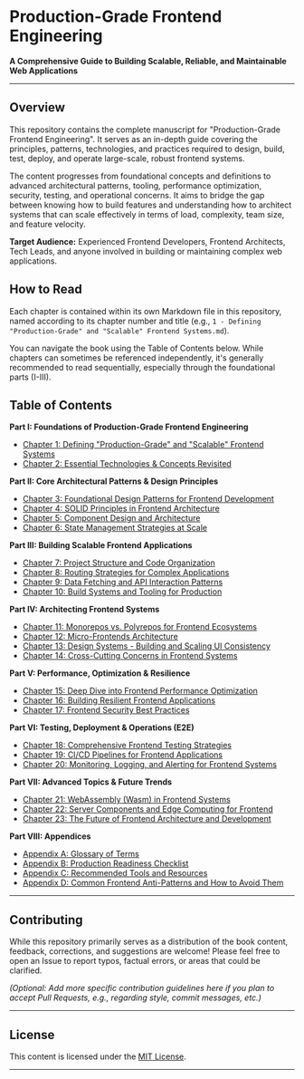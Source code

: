 # Production-Grade Frontend Engineering

**A Comprehensive Guide to Building Scalable, Reliable, and Maintainable Web Applications**

---

## Overview

This repository contains the complete manuscript for "Production-Grade Frontend Engineering". It serves as an in-depth guide covering the principles, patterns, technologies, and practices required to design, build, test, deploy, and operate large-scale, robust frontend systems.

The content progresses from foundational concepts and definitions to advanced architectural patterns, tooling, performance optimization, security, testing, and operational concerns. It aims to bridge the gap between knowing how to build features and understanding how to architect systems that can scale effectively in terms of load, complexity, team size, and feature velocity.

**Target Audience:** Experienced Frontend Developers, Frontend Architects, Tech Leads, and anyone involved in building or maintaining complex web applications.

## How to Read

Each chapter is contained within its own Markdown file in this repository, named according to its chapter number and title (e.g., `1 - Defining "Production-Grade" and "Scalable" Frontend Systems.md`).

You can navigate the book using the Table of Contents below. While chapters can sometimes be referenced independently, it's generally recommended to read sequentially, especially through the foundational parts (I-III).

## Table of Contents

**Part I: Foundations of Production-Grade Frontend Engineering**

- [Chapter 1: Defining "Production-Grade" and "Scalable" Frontend Systems](1%20-%20Defining%20%22Production-Grade%22%20and%20%22Scalable%22%20Frontend%20Systems.md)
- [Chapter 2: Essential Technologies & Concepts Revisited](2%20-%20Essential%20Technologies%20%26%20Concepts%20Revisited.md)

**Part II: Core Architectural Patterns & Design Principles**

- [Chapter 3: Foundational Design Patterns for Frontend Development](3%20-%20Foundational%20Design%20Patterns%20for%20Frontend%20Development.md)
- [Chapter 4: SOLID Principles in Frontend Architecture](4%20-%20SOLID%20Principles%20in%20Frontend%20Architecture.md)
- [Chapter 5: Component Design and Architecture](5%20-%20Component%20Design%20and%20Architecture.md)
- [Chapter 6: State Management Strategies at Scale](6%20-%20State%20Management%20Strategies%20at%20Scale.md)

**Part III: Building Scalable Frontend Applications**

- [Chapter 7: Project Structure and Code Organization](7%20-%20Project%20Structure%20and%20Code%20Organization.md)
- [Chapter 8: Routing Strategies for Complex Applications](8%20-%20Routing%20Strategies%20for%20Complex%20Applications.md)
- [Chapter 9: Data Fetching and API Interaction Patterns](9%20-%20Data%20Fetching%20and%20API%20Interaction%20Patterns.md)
- [Chapter 10: Build Systems and Tooling for Production](10%20-%20Build%20Systems%20and%20Tooling%20for%20Production.md)

**Part IV: Architecting Frontend Systems**

- [Chapter 11: Monorepos vs. Polyrepos for Frontend Ecosystems](11%20-%20Monorepos%20vs.%20Polyrepos%20for%20Frontend%20Ecosystems.md)
- [Chapter 12: Micro-Frontends Architecture](12%20-%20Micro-Frontends%20Architecture.md)
- [Chapter 13: Design Systems - Building and Scaling UI Consistency](13%20-%20Design%20Systems%20-%20Building%20and%20Scaling%20UI%20Consistency.md)
- [Chapter 14: Cross-Cutting Concerns in Frontend Systems](14%20-%20Cross-Cutting%20Concerns%20in%20Frontend%20Systems.md)

**Part V: Performance, Optimization & Resilience**

- [Chapter 15: Deep Dive into Frontend Performance Optimization](15%20-%20Deep%20Dive%20into%20Frontend%20Performance%20Optimization.md)
- [Chapter 16: Building Resilient Frontend Applications](16%20-%20Building%20Resilient%20Frontend%20Applications.md)
- [Chapter 17: Frontend Security Best Practices](17%20-%20Frontend%20Security%20Best%20Practices.md)

**Part VI: Testing, Deployment & Operations (E2E)**

- [Chapter 18: Comprehensive Frontend Testing Strategies](18%20-%20Comprehensive%20Frontend%20Testing%20Strategies.md)
- [Chapter 19: CI/CD Pipelines for Frontend Applications](19%20-%20CICD%20Pipelines%20for%20Frontend%20Applications.md)
- [Chapter 20: Monitoring, Logging, and Alerting for Frontend Systems](20%20-%20Monitoring%2C%20Logging%2C%20and%20Alerting%20for%20Frontend%20Systems.md)

**Part VII: Advanced Topics & Future Trends**

- [Chapter 21: WebAssembly (Wasm) in Frontend Systems](21%20-%20WebAssembly%20%28Wasm%29%20in%20Frontend%20Systems.md)
- [Chapter 22: Server Components and Edge Computing for Frontend](22%20-%20Server%20Components%20and%20Edge%20Computing%20for%20Frontend.md)
- [Chapter 23: The Future of Frontend Architecture and Development](23%20-%20The%20Future%20of%20Frontend%20Architecture%20and%20Development.md)

**Part VIII: Appendices**

- [Appendix A: Glossary of Terms](Appendix%20A%20-%20Glossary%20of%20Terms.md)
- [Appendix B: Production Readiness Checklist](Appendix%20B%20-%20Production%20Readiness%20Checklist.md)
- [Appendix C: Recommended Tools and Resources](Appendix%20C%20-%20Recommended%20Tools%20and%20Resources.md)
- [Appendix D: Common Frontend Anti-Patterns and How to Avoid Them](Appendix%20D%20-%20Common%20Frontend%20Anti-Patterns%20and%20How%20to%20Avoid%20Them.md)

---

## Contributing

While this repository primarily serves as a distribution of the book content, feedback, corrections, and suggestions are welcome! Please feel free to open an Issue to report typos, factual errors, or areas that could be clarified.

_(Optional: Add more specific contribution guidelines here if you plan to accept Pull Requests, e.g., regarding style, commit messages, etc.)_

---

## License

This content is licensed under the [MIT License](LICENSE).

---
